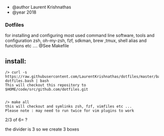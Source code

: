 * @author Laurent Krishnathas
* @year 2018


### Dotfiles 
for installing and configuring most used command line software, tools and configuration 
zsh, oh-my-zsh, fzf, sdkman, brew ,tmux, shell alias and functions etc ....
@See Makefile



## install:
    /> curl -s https://raw.githubusercontent.com/LaurentKrishnathas/dotfiles/master/bash/install-dotfiles.bash | bash
    This will checkout this repository to $HOME/code/src/github.com/dotfiles.git


    /> make all
    this will checkout and symlinks zsh, fzf, vimfiles etc ...
    Please note : may need to run twice for vim plugins to work



2/3 of 6= ?

the divider is 3 so we create 3 boxes







        








